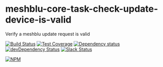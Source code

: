 # meshblu-core-task-check-update-device-is-valid
Verify a meshblu update request is valid

[![Build Status](https://travis-ci.org/octoblu/meshblu-core-task-check-update-device-is-valid.svg?branch=master)](https://travis-ci.org/octoblu/meshblu-core-task-check-update-device-is-valid)
[![Test Coverage](https://codecov.io/gh/octoblu/meshblu-core-task-check-update-device-is-valid/branch/master/graph/badge.svg)](https://codecov.io/gh/octoblu/meshblu-core-task-check-update-device-is-valid)
[![Dependency status](http://img.shields.io/david/octoblu/meshblu-core-task-check-update-device-is-valid.svg?style=flat)](https://david-dm.org/octoblu/meshblu-core-task-check-update-device-is-valid)
[![devDependency Status](http://img.shields.io/david/dev/octoblu/meshblu-core-task-check-update-device-is-valid.svg?style=flat)](https://david-dm.org/octoblu/meshblu-core-task-check-update-device-is-valid#info=devDependencies)
[![Slack Status](http://community-slack.octoblu.com/badge.svg)](http://community-slack.octoblu.com)

[![NPM](https://nodei.co/npm/meshblu-core-task-check-update-device-is-valid.svg?style=flat)](https://npmjs.org/package/meshblu-core-task-check-update-device-is-valid)

